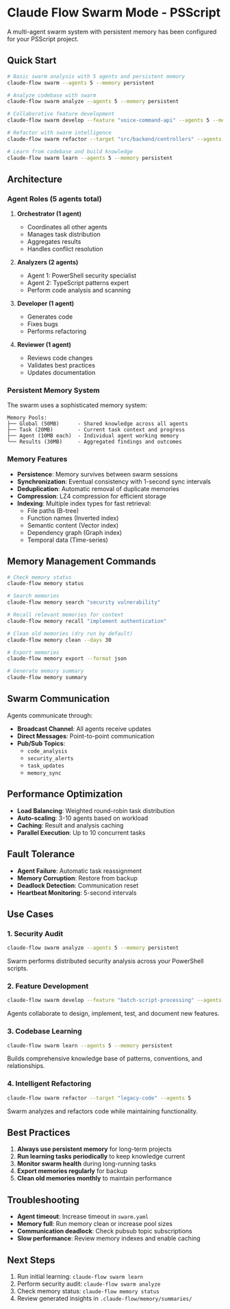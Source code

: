 # Claude Flow Swarm Mode - PSScript

A multi-agent swarm system with persistent memory has been configured for your PSScript project.

## Quick Start

```bash
# Basic swarm analysis with 5 agents and persistent memory
claude-flow swarm --agents 5 --memory persistent

# Analyze codebase with swarm
claude-flow swarm analyze --agents 5 --memory persistent

# Collaborative feature development
claude-flow swarm develop --feature "voice-command-api" --agents 5 --memory persistent

# Refactor with swarm intelligence
claude-flow swarm refactor --target "src/backend/controllers" --agents 5 --memory persistent

# Learn from codebase and build knowledge
claude-flow swarm learn --agents 5 --memory persistent
```

## Architecture

### Agent Roles (5 agents total)

1. **Orchestrator (1 agent)**
   - Coordinates all other agents
   - Manages task distribution
   - Aggregates results
   - Handles conflict resolution

2. **Analyzers (2 agents)**
   - Agent 1: PowerShell security specialist
   - Agent 2: TypeScript patterns expert
   - Perform code analysis and scanning

3. **Developer (1 agent)**
   - Generates code
   - Fixes bugs
   - Performs refactoring

4. **Reviewer (1 agent)**
   - Reviews code changes
   - Validates best practices
   - Updates documentation

### Persistent Memory System

The swarm uses a sophisticated memory system:

```
Memory Pools:
├── Global (50MB)      - Shared knowledge across all agents
├── Task (20MB)        - Current task context and progress
├── Agent (10MB each)  - Individual agent working memory
└── Results (30MB)     - Aggregated findings and outcomes
```

### Memory Features

- **Persistence**: Memory survives between swarm sessions
- **Synchronization**: Eventual consistency with 1-second sync intervals
- **Deduplication**: Automatic removal of duplicate memories
- **Compression**: LZ4 compression for efficient storage
- **Indexing**: Multiple index types for fast retrieval:
  - File paths (B-tree)
  - Function names (Inverted index)
  - Semantic content (Vector index)
  - Dependency graph (Graph index)
  - Temporal data (Time-series)

## Memory Management Commands

```bash
# Check memory status
claude-flow memory status

# Search memories
claude-flow memory search "security vulnerability"

# Recall relevant memories for context
claude-flow memory recall "implement authentication"

# Clean old memories (dry run by default)
claude-flow memory clean --days 30

# Export memories
claude-flow memory export --format json

# Generate memory summary
claude-flow memory summary
```

## Swarm Communication

Agents communicate through:
- **Broadcast Channel**: All agents receive updates
- **Direct Messages**: Point-to-point communication
- **Pub/Sub Topics**: 
  - `code_analysis`
  - `security_alerts`
  - `task_updates`
  - `memory_sync`

## Performance Optimization

- **Load Balancing**: Weighted round-robin task distribution
- **Auto-scaling**: 3-10 agents based on workload
- **Caching**: Result and analysis caching
- **Parallel Execution**: Up to 10 concurrent tasks

## Fault Tolerance

- **Agent Failure**: Automatic task reassignment
- **Memory Corruption**: Restore from backup
- **Deadlock Detection**: Communication reset
- **Heartbeat Monitoring**: 5-second intervals

## Use Cases

### 1. Security Audit
```bash
claude-flow swarm analyze --agents 5 --memory persistent
```
Swarm performs distributed security analysis across your PowerShell scripts.

### 2. Feature Development
```bash
claude-flow swarm develop --feature "batch-script-processing" --agents 5
```
Agents collaborate to design, implement, test, and document new features.

### 3. Codebase Learning
```bash
claude-flow swarm learn --agents 5 --memory persistent
```
Builds comprehensive knowledge base of patterns, conventions, and relationships.

### 4. Intelligent Refactoring
```bash
claude-flow swarm refactor --target "legacy-code" --agents 5
```
Swarm analyzes and refactors code while maintaining functionality.

## Best Practices

1. **Always use persistent memory** for long-term projects
2. **Run learning tasks periodically** to keep knowledge current
3. **Monitor swarm health** during long-running tasks
4. **Export memories regularly** for backup
5. **Clean old memories monthly** to maintain performance

## Troubleshooting

- **Agent timeout**: Increase timeout in `swarm.yaml`
- **Memory full**: Run memory clean or increase pool sizes
- **Communication deadlock**: Check pubsub topic subscriptions
- **Slow performance**: Review memory indexes and enable caching

## Next Steps

1. Run initial learning: `claude-flow swarm learn`
2. Perform security audit: `claude-flow swarm analyze`
3. Check memory status: `claude-flow memory status`
4. Review generated insights in `.claude-flow/memory/summaries/`
